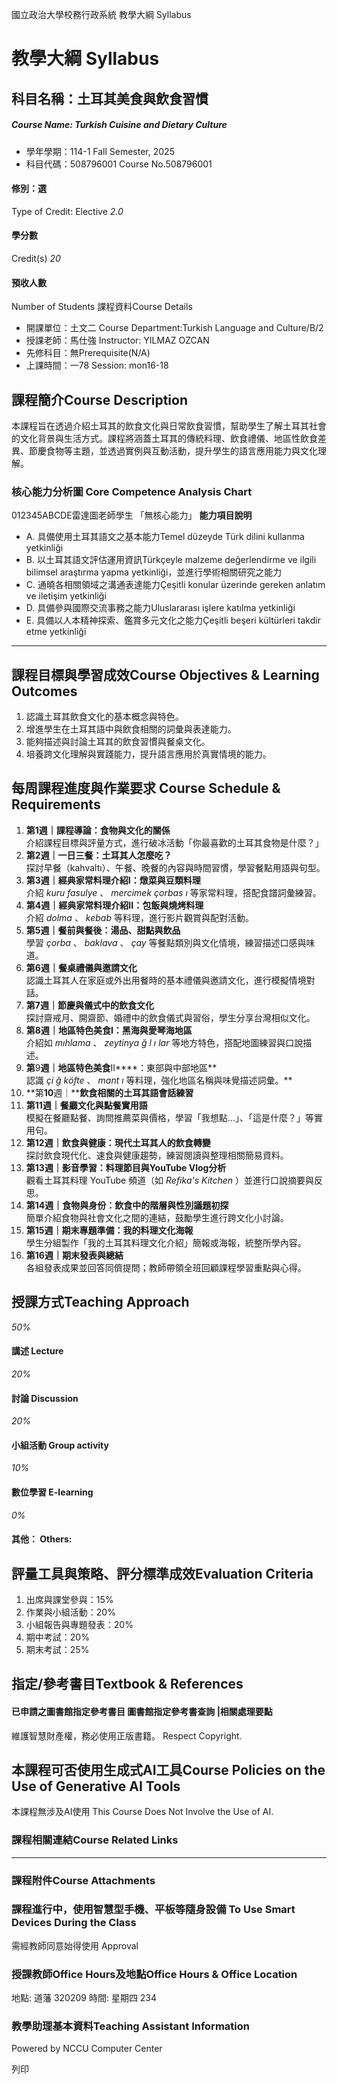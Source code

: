 國立政治大學校務行政系統 教學大綱 Syllabus
# 教學大綱 Syllabus
##  科目名稱：土耳其美食與飲食習慣
#####  Course Name: Turkish Cuisine and Dietary Culture
  * 學年學期：114-1 Fall Semester, 2025 
  * 科目代碼：508796001 Course No.508796001


#### 修別：選
Type of Credit: Elective 
_2.0_
#### 學分數
Credit(s)
_20_
#### 預收人數
Number of Students
課程資料Course Details
  * 開課單位：土文二 Course Department:Turkish Language and Culture/B/2 
  * 授課老師：馬仕強 Instructor: YILMAZ OZCAN 
  * 先修科目：無Prerequisite(N/A)
  * 上課時間：一78 Session: mon16-18


##  課程簡介Course Description
本課程旨在透過介紹土耳其的飲食文化與日常飲食習慣，幫助學生了解土耳其社會的文化背景與生活方式。課程將涵蓋土耳其的傳統料理、飲食禮儀、地區性飲食差異、節慶食物等主題，並透過實例與互動活動，提升學生的語言應用能力與文化理解。
###  核心能力分析圖 Core Competence Analysis Chart
012345ABCDE雷達圖老師學生
「無核心能力」 
**能力項目說明**
  * A. 具備使用土耳其語文之基本能力Temel düzeyde Türk dilini kullanma yetkinliği
  * B. 以土耳其語文評估運用資訊Türkçeyle malzeme değerlendirme ve ilgili bilimsel araştırma yapma yetkinliği，並進行學術相關研究之能力
  * C. 通曉各相關領域之溝通表達能力Çeşitli konular üzerinde gereken anlatım ve iletişim yetkinliği
  * D. 具備參與國際交流事務之能力Uluslararası işlere katılma yetkinliği
  * E. 具備以人本精神探索、鑑賞多元文化之能力Çeşitli beşeri kültürleri takdir etme yetkinliği


* * *
##  課程目標與學習成效Course Objectives & Learning Outcomes 
1. 認識土耳其飲食文化的基本概念與特色。  
2. 增進學生在土耳其語中與飲食相關的詞彙與表達能力。  
3. 能夠描述與討論土耳其的飲食習慣與餐桌文化。  
4. 培養跨文化理解與實踐能力，提升語言應用於真實情境的能力。
##  每周課程進度與作業要求 Course Schedule & Requirements
  1. **第****1****週｜課程導論：食物與文化的關係**  
介紹課程目標與評量方式，進行破冰活動「你最喜歡的土耳其食物是什麼？」
  2. **第****2****週｜一日三餐：土耳其人怎麼吃？**  
探討早餐（kahvaltı）、午餐、晚餐的內容與時間習慣，學習餐點用語與句型。
  3. **第****3****週｜經典家常料理介紹****I****：燉菜與豆類料理**  
介紹 _kuru fasulye_ 、 _mercimek çorbas_ _ı_ 等家常料理，搭配食譜詞彙練習。
  4. **第****4****週｜經典家常料理介紹****II****：包飯與燒烤料理**  
介紹 _dolma_ 、 _kebab_ 等料理，進行影片觀賞與配對活動。
  5. **第****5****週｜餐前與餐後：湯品、甜點與飲品**  
學習 _çorba_ 、 _baklava_ 、 _çay_ 等餐點類別與文化情境，練習描述口感與味道。
  6. **第****6****週｜餐桌禮儀與邀請文化**  
認識土耳其人在家庭或外出用餐時的基本禮儀與邀請文化，進行模擬情境對話。
  7. **第****7****週｜節慶與儀式中的飲食文化**  
探討齋戒月、開齋節、婚禮中的飲食儀式與習俗，學生分享台灣相似文化。
  8. **第****8****週｜地區特色美食****I****：黑海與愛琴海地區**  
介紹如 _mıhlama_ 、 _zeytinya_ _ğ_ _l_ _ı_ _lar_ 等地方特色，搭配地圖練習與口說描述。
  9. ****第****9****週｜地區特色美食****II****：東部與中部地區**  
認識 _çi_ _ğ_ _köfte_ 、 _mant_ _ı_ 等料理，強化地區名稱與味覺描述詞彙。**
  10. **第****10****週｜****飲食相關的土耳其語會話練習**
  11. **第****11****週｜餐廳文化與點餐實用語**  
模擬在餐廳點餐、詢問推薦菜與價格，學習「我想點…」、「這是什麼？」等實用句。
  12. **第****12****週｜飲食與健康：現代土耳其人的飲食轉變**  
探討飲食現代化、速食與健康趨勢，練習閱讀與整理相關簡易資料。
  13. **第13****週｜影音學習：料理節目與YouTube Vlog****分析**  
觀看土耳其料理 YouTube 頻道（如 _Refika's Kitchen_ ）並進行口說摘要與反思。
  14. **第****14****週｜食物與身份：飲食中的階層與性別議題初探**  
簡單介紹食物與社會文化之間的連結，鼓勵學生進行跨文化小討論。
  15. **第****15****週｜期末專題準備：我的料理文化海報**  
學生分組製作「我的土耳其料理文化介紹」簡報或海報，統整所學內容。
  16. **第****16****週｜期末發表與總結**  
各組發表成果並回答同儕提問；教師帶領全班回顧課程學習重點與心得。


##  授課方式Teaching Approach
_50%_
####  講述 Lecture
_20%_
####  討論 Discussion
_20%_
####  小組活動 Group activity
_10%_
####  數位學習 E-learning
_0%_
####  其他： Others:
##  評量工具與策略、評分標準成效Evaluation Criteria
1. 出席與課堂參與：15%  
2. 作業與小組活動：20%  
3. 小組報告與專題發表：20%  
4. 期中考試：20%  
5. 期末考試：25%
##  指定/參考書目Textbook & References
####  已申請之圖書館指定參考書目  圖書館指定參考書查詢 |相關處理要點
維護智慧財產權，務必使用正版書籍。 Respect Copyright.
##  本課程可否使用生成式AI工具Course Policies on the Use of Generative AI Tools
本課程無涉及AI使用 This Course Does Not Involve the Use of AI.
###  課程相關連結Course Related Links
* * *
###  課程附件Course Attachments
###  課程進行中，使用智慧型手機、平板等隨身設備 To Use Smart Devices During the Class
需經教師同意始得使用  Approval
###  授課教師Office Hours及地點Office Hours & Office Location
地點: 道藩 320209
時間: 星期四 234
###  教學助理基本資料Teaching Assistant Information
Powered by NCCU Computer Center
  
列印
